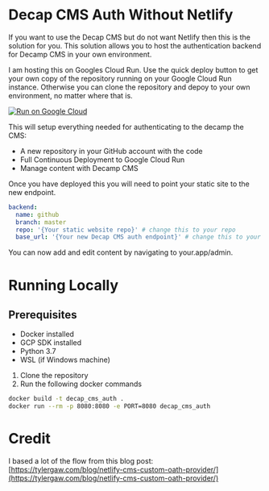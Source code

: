 # Decap CMS Auth Without Netlify
If you want to use the Decap CMS but do not want Netlify then this is the solution for you.  This solution allows you to host the authentication backend for Decamp CMS in your own environment.

I am hosting this on Googles Cloud Run.  Use the quick deploy button to get your own copy of the repository running on your Google Cloud Run instance.  Otherwise you can clone the repository and depoy to your own environment, no matter where that is.

[![Run on Google Cloud](https://deploy.cloud.run/button.svg)](https://deploy.cloud.run)

This will setup everything needed for authenticating to the decamp the CMS:

* A new repository in your GitHub account with the code
* Full Continuous Deployment to Google Cloud Run
* Manage content with Decamp CMS

Once you have deployed this you will need to point your static site to the new endpoint.
```yaml
backend:
  name: github
  branch: master
  repo: '{Your static website repo}' # change this to your repo
  base_url: '{Your new Decap CMS auth endpoint}' # change this to your OAuth server
```
You can now add and edit content by navigating to your.app/admin.

# Running Locally

## Prerequisites
- Docker installed
- GCP SDK installed
- Python 3.7
- WSL (if Windows machine)

1. Clone the repository
2. Run the following docker commands
```bash
docker build -t decap_cms_auth .
docker run --rm -p 8080:8080 -e PORT=8080 decap_cms_auth
```

# Credit
I based a lot of the flow from this blog post: [https://tylergaw.com/blog/netlify-cms-custom-oath-provider/](https://tylergaw.com/blog/netlify-cms-custom-oath-provider/)